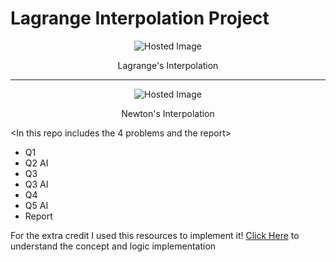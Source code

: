 # Lagrange Interpolation Project 

<div align="center">
  <img src="https://i.sstatic.net/vqf54.jpg" alt="Hosted Image" />
  <p>Lagrange's Interpolation</p>
</div>

---

<div align="center">
  <img src="https://www.researchgate.net/publication/384227306/figure/fig2/AS:11431281279318986@1726926081100/Points-for-obtain-Newton-interpolation-i-iCi-i.ppm" alt="Hosted Image" />
  <p>Newton's Interpolation</p>
</div>

<In this repo includes the 4 problems and the report>
- Q1 
- Q2 AI
- Q3
- Q3 AI 
- Q4
- Q5 AI
- Report 

For the extra credit I used this resources to implement it!
[Click Here](https://pythonnumericalmethods.studentorg.berkeley.edu/notebooks/chapter17.05-Newtons-Polynomial-Interpolation.html)
to understand the concept and logic implementation



